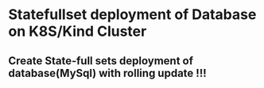 # Statefullset deployment of Database on K8S/Kind Cluster
## Create State-full sets deployment of database(MySql) with rolling update !!!

